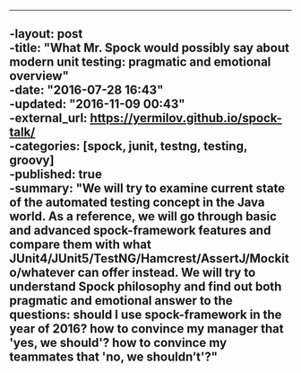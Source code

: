 ----		
 -layout: post		
 -title:  "What Mr. Spock would possibly say about modern unit testing: pragmatic and emotional overview"		
 -date: "2016-07-28 16:43"		
 -updated: "2016-11-09 00:43"		
 -external_url: https://yermilov.github.io/spock-talk/		
 -categories: [spock, junit, testng, testing, groovy]		
 -published: true		
 -summary: "We will try to examine current state of the automated testing concept in the Java world. As a reference, we will go through basic and advanced spock-framework features and compare them with what JUnit4/JUnit5/TestNG/Hamcrest/AssertJ/Mockito/whatever can offer instead. We will try to understand Spock philosophy and find out both pragmatic and emotional answer to the questions: should I use spock-framework in the year of 2016? how to convince my manager that 'yes, we should'? how to convince my teammates that 'no, we shouldn’t'?"		
 ----
